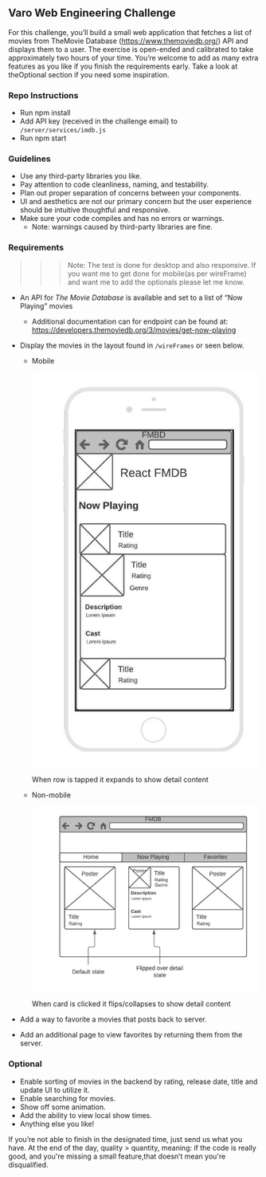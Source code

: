 ## Varo Web Engineering Challenge

For this challenge, you’ll build a small web application that fetches a list of movies from ​TheMovie Database​ (​https://www.themoviedb.org/​) API and displays them to a user. The exercise is open-ended and calibrated to take approximately two hours of your time. You’re welcome to add as many extra features as you like if you finish the requirements early. Take a look at theOptional​ section if you need some inspiration.

### Repo Instructions

- Run npm install
- Add API key (received in the challenge email) to `/server/services/imdb.js`
- Run npm start

### Guidelines

- Use any third-party libraries you like.
- Pay attention to code cleanliness, naming, and testability.
- Plan out proper separation of concerns between your components.
- UI and aesthetics are not our primary concern but the user experience should be intuitive thoughtful and responsive.
- Make sure your code compiles and has no errors or warnings.
  - Note: warnings caused by third-party libraries are fine.

### Requirements

> > > Note: The test is done for desktop and also responsive. If you want me to get done for mobile(as per wireFrame) and want me to add the optionals please let me know.

- An API for _The Movie Database_ is available and set to a list of “Now Playing” movies
  - Additional documentation can for endpoint can be found at: https://developers.themoviedb.org/3/movies/get-now-playing
- Display the movies in the layout found in `/wireFrames` or seen below.

  - Mobile

    ![Mobile Wire Frame][mobilewireframe]

    When row is tapped it expands to show detail content

  - Non-mobile

    ![Non-Mobile Wire Frame][nonmobilewireframe]

    When card is clicked it flips/collapses to show detail content

- Add a way to favorite a movies that posts back to server.
- Add an additional page to view favorites by returning them from the server.

### Optional

- Enable sorting of movies in the backend by rating, release date, title and update UI to utilize it.
- Enable searching for movies.
- Show off some animation.
- Add the ability to view local show times.
- Anything else you like!

If you’re not able to finish in the designated time, just send us what you have. At the end of the day, quality > quantity, meaning: if the code is really good, and you're missing a small feature,that doesn’t mean you're disqualified.

[mobilewireframe]: wireFrames/webChallengeMobile.jpeg "Mobile Wire Frame"
[nonmobilewireframe]: wireFrames/webChallengeNonMobile.jpeg "Non-Mobile Wire Frame"
